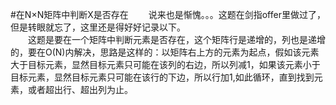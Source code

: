 #在N×N矩阵中判断X是否存在
&emsp;&emsp;说来也是惭愧。。。这题在剑指offer里做过了，但是转眼就忘了，这里还是得好好记录以下。  
&emsp;&emsp;这题是要在一个矩阵中判断元素是否存在，这个矩阵行是递增的，列也是递增的，要在O(N)内解决，思路是这样的：以矩阵右上方的元素为起点，假如该元素大于目标元素，显然目标元素只可能在该列的右边，所以列减1，如果该元素小于目标元素，显然目标元素只可能在该行的下边，所以行加1,如此循环，直到找到元素，或者超出行、超出列为止。

